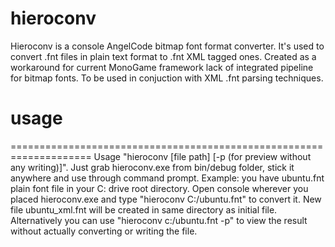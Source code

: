 # hieroconv
Hieroconv is a console AngelCode bitmap font format converter. 
It's used to convert .fnt files in plain text format to .fnt XML tagged ones.
Created as a workaround for current MonoGame framework lack of integrated pipeline for bitmap fonts.
To be used in conjuction with XML .fnt parsing techniques.

# usage
====================================================================
Usage "hieroconv [file path] [-p (for preview without any writing)]".
Just grab hieroconv.exe from bin/debug folder, stick it anywhere and use through command prompt.
Example: you have ubuntu.fnt plain font file in your C: drive root directory.
Open console wherever you placed hieroconv.exe and type "hieroconv C:/ubuntu.fnt" to convert it.
New file ubuntu_xml.fnt will be created in same directory as initial file.
Alternatively you can use "hieroconv c:/ubuntu.fnt -p" to view the result without actually converting or writing the file.
